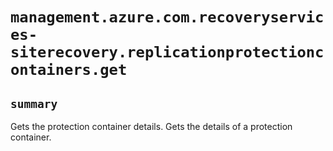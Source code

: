 # `management.azure.com.recoveryservices-siterecovery.replicationprotectioncontainers.get`

## `summary`
Gets the protection container details. Gets the details of a protection container.


